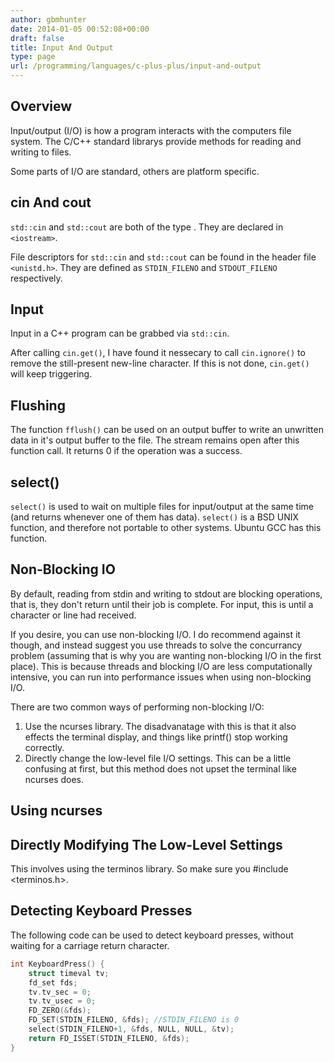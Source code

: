 ```yaml
---
author: gbmhunter
date: 2014-01-05 00:52:08+00:00
draft: false
title: Input And Output
type: page
url: /programming/languages/c-plus-plus/input-and-output
---
```


## Overview

Input/output (I/O) is how a program interacts with the computers file system. The C/C++ standard librarys provide methods for reading and writing to files.

Some parts of I/O are standard, others are platform specific.

## cin And cout

`std::cin` and `std::cout` are both of the type . They are declared in `<iostream>`.

File descriptors for `std::cin` and `std::cout` can be found in the header file `<unistd.h>`. They are defined as `STDIN_FILENO` and `STDOUT_FILENO` respectively.

## Input

Input in a C++ program can be grabbed via `std::cin`.

After calling `cin.get()`, I have found it nessecary to call `cin.ignore()` to remove the still-present new-line character. If this is not done, `cin.get()` will keep triggering.

## Flushing

The function `fflush()` can be used on an output buffer to write an unwritten data in it's output buffer to the file. The stream remains open after this function call. It returns 0 if the operation was a success.

## select()

`select()` is used to wait on multiple files for input/output at the same time (and returns whenever one of them has data). `select()` is a BSD UNIX function, and therefore not portable to other systems. Ubuntu GCC has this function.

## Non-Blocking IO

By default, reading from stdin and writing to stdout are blocking operations, that is, they don't return until their job is complete. For input, this is until a character or line had received.

If you desire, you can use non-blocking I/O. I do recommend against it though, and instead suggest you use threads to solve the concurrancy problem (assuming that is why you are wanting non-blocking I/O in the first place). This is because threads and blocking I/O are less computationally intensive, you can run into performance issues when using non-blocking I/O.

There are two common ways of performing non-blocking I/O:

1. Use the ncurses library. The disadvanatage with this is that it also effects the terminal display, and things like printf() stop working correctly.
2. Directly change the low-level file I/O settings. This can be a little confusing at first, but this method does not upset the terminal like ncurses does.

## Using ncurses

## Directly Modifying The Low-Level Settings

This involves using the terminos library. So make sure you #include <terminos.h>.

## Detecting Keyboard Presses

The following code can be used to detect keyboard presses, without waiting for a carriage return character.

```c++
int KeyboardPress() {
	struct timeval tv;
	fd_set fds;
	tv.tv_sec = 0;
	tv.tv_usec = 0;
	FD_ZERO(&fds);
	FD_SET(STDIN_FILENO, &fds); //STDIN_FILENO is 0
	select(STDIN_FILENO+1, &fds, NULL, NULL, &tv);
	return FD_ISSET(STDIN_FILENO, &fds);
}
```
